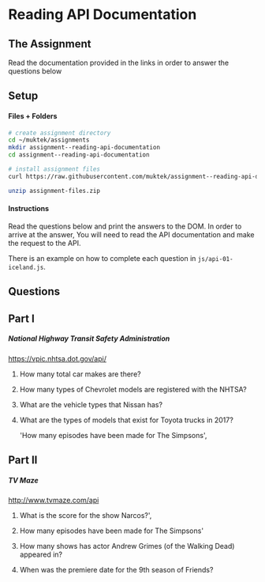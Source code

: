 # Reading API Documentation

## The Assignment

Read the documentation provided in the links in order to answer the questions below

## Setup

#### Files + Folders
```sh
# create assignment directory
cd ~/muktek/assignments
mkdir assignment--reading-api-documentation
cd assignment--reading-api-documentation

# install assignment files
curl https://raw.githubusercontent.com/muktek/assignment--reading-api-documentation/master/assignment-files.zip > assignment-files.zip

unzip assignment-files.zip
```

#### Instructions
Read the questions below and print the answers to the DOM. In order to arrive at the answer, You will need to read the API documentation and make the request to the API.

There is an example on how to complete each question in `js/api-01-iceland.js`.


## Questions

## Part I

##### National Highway Transit Safety Administration
https://vpic.nhtsa.dot.gov/api/

1. How many total car makes are there?

2. How many types of Chevrolet models are registered with the NHTSA?

3. What are the vehicle types that Nissan has?

4. What are the types of models that exist for Toyota trucks in 2017?



    'How many episodes have been made for The Simpsons',

## Part II

##### TV Maze
http://www.tvmaze.com/api

1. What is the score for the show Narcos?',

2. How many episodes have been made for The Simpsons'

3. How many shows has actor Andrew Grimes (of the Walking Dead) appeared in?

4. When was the premiere date for the 9th season of Friends?
